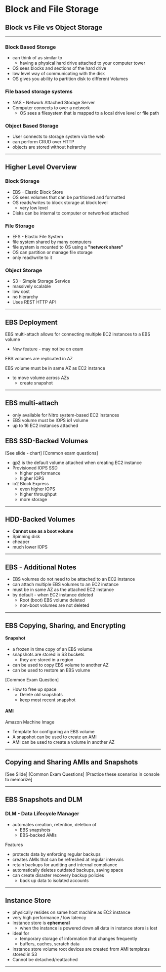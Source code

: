 # Block and File Storage

## Block vs File vs Object Storage

---

### Block Based Storage
- can think of as similar to
  - having a physical hard drive attached to your computer tower
- OS sees blocks and sections of the hard drive
- low level way of communicating with the disk
- OS gives you ability to partition disk to different Volumes

### File based storage systems
- NAS - Network Attached Storage Server
- Computer connects to over a network
  - OS sees a filesystem that is mapped to a local drive level or file path

### Object Based Storage
- User connects to storage system via the web
- can perform CRUD over HTTP
- objects are stored without heirarchy

---

## Higher Level Overview

### Block Storage
- EBS - Elastic Block Store
- OS sees volumes that can be partitioned and formatted
- OS reads/writes to block storage at block level
  - very low level
- Disks can be internal to computer or networked attached

### File Storage
- EFS - Elastic File System
- file system shared by many computers
- file system is mounted to OS using a **"network share"**
- OS can partition or manage file storage
- only read/write to it

### Object Storage
- S3 - Simple Storage Service
- massively scalable
- low cost
- no hierarchy
- Uses REST HTTP API

---

## EBS Deployment

EBS multi-attach allows for connecting multiple EC2 instances to a EBS volume
  - New feature - may not be on exam

EBS volumes are replicated in AZ

EBS volume must be in same AZ as EC2 instance
- to move volume across AZs
  - create snapshot

---

## EBS multi-attach
- only available for Nitro system-based EC2 instances
- EBS volume must be IOPS io1 volume
- up to 16 EC2 instances attached

## EBS SSD-Backed Volumes

[See slide - chart]
[Common exam questions]

- gp2 is the default volume attached when creating EC2 instance
- Provisioned IOPS SSD
  - higher performance
  - higher IOPS
- io2 Block Express
  - even higher IOPS
  - higher throughput
  - more storage

---

## HDD-Backed Volumes
- **Cannot use as a boot volume**
- Spinning disk
- cheaper
- much lower IOPS

---

## EBS - Additional Notes

- EBS volumes do not need to be attached to an EC2 instance
- can attach multiple EBS volumes to an EC2 instance
- must be in same AZ as the attached EC2 instance
- by default - when EC2 instance deleted
  - Root (boot) EBS volume deleted
  - non-boot volumes are not deleted

---

## EBS Copying, Sharing, and Encrypting

#### Snapshot
- a frozen in time copy of an EBS volume
- snapshots are stored in S3 buckets
  - they are stored in a region
- can be used to copy EBS volume to another AZ
- can be used to restore an EBS volume

[Common Exam Question]
- How to free up space
  - Delete old snapshots
  - keep most recent snapshot

#### AMI
Amazon Machine Image
- Template for configuring an EBS volume
- A snapshot can be used to create an AMI
- AMI can be used to create a volume in another AZ

---

## Copying and Sharing AMIs and Snapshots

[See Slide]
[Common Exam Questions]
[Practice these scenarios in console to memorize]

---

## EBS Snapshots and DLM

### DLM - Data Lifecycle Manager
- automates creation, retention, deletion of
  - EBS snapshots
  - EBS-backed AMIs

Features
- protects data by enforcing regular backups
- creates AMIs that can be refreshed at regular intervals
- retain backups for auditing and internal compliance
- automatically deletes outdated backups, saving space
- can create disaster recovery backup policies
  - back up data to isolated accounts

---

## Instance Store
- physically resides on same host machine as EC2 instance
- very high performance / low latency
- Instance store is **ephemeral**
  - when the instance is powered down all data in instance store is lost
- ideal for
  - temporary storage of information that changes frequently
  - buffers, caches, scratch data
- Instance store volume root devices are created from AMI templates stored in S3
- Cannot be detached/reattached

---

